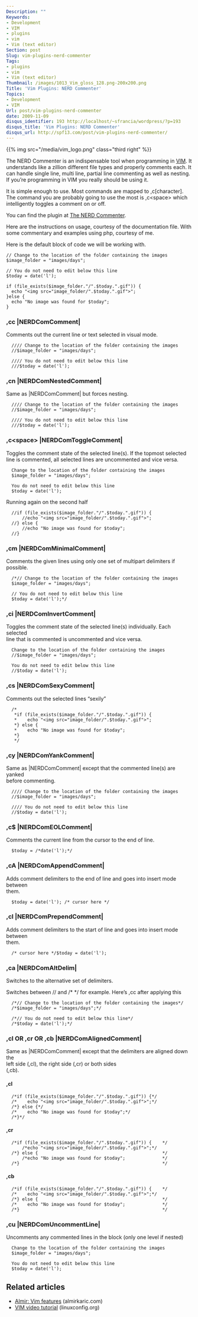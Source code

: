 ```yaml
---
Description: ""
Keywords:
- Development
- VIM
- plugins
- vim
- Vim (text editor)
Section: post
Slug: vim-plugins-nerd-commenter
Tags:
- plugins
- vim
- Vim (text editor)
Thumbnail: /images/1013_Vim_gloss_128.png-200x200.png
Title: 'Vim Plugins: NERD Commenter'
Topics:
- Development
- VIM
Url: post/vim-plugins-nerd-commenter
date: 2009-11-09
disqus_identifier: 193 http://localhost/~sfrancia/wordpress/?p=193
disqus_title: 'Vim Plugins: NERD Commenter'
disqus_url: http://spf13.com/post/vim-plugins-nerd-commenter/
---
```


{{% img src="/media/vim_logo.png" class="third right" %}}

The NERD Commenter is an indispensable tool when programming in
[VIM](http://www.vim.org/ "Vim"). It understands like a
zillion different file types and properly comments each. It can handle
single line, multi line, partial line commenting as well as nesting. If
you’re programming in VIM you really should be using it.

It is simple enough to use. Most commands are mapped to ,c[character].
The command you are probably going to use the most is ,c\<space\> which
intelligently toggles a comment on or off.

You can find the plugin at [The NERD
Commenter](http://www.vim.org/scripts/script.php?script_id=1218).

Here are the instructions on usage, courtesy of the documentation file.
With some commentary and examples using php, courtesy of me.

Here is the default block of code we will be working with.

~~~~ {.brush: .php;}
// Change to the location of the folder containing the images
$image_folder = "images/days";

// You do not need to edit below this line
$today = date('l');

if (file_exists($image_folder."/".$today.".gif")) {
  echo "<img src="image_folder/".$today.".gif">";
}else {
  echo "No image was found for $today";
}
~~~~

### ,cc |NERDComComment|

Comments out the current line or text selected in visual mode.

~~~~ {.brush: .php;}
  //// Change to the location of the folder containing the images
  //$image_folder = "images/days";

  //// You do not need to edit below this line
  ///$today = date('l');
~~~~

### ,cn |NERDComNestedComment|

Same as |NERDComComment| but forces nesting.

~~~~ {.brush: .php;}
  //// Change to the location of the folder containing the images
  //$image_folder = "images/days";

  //// You do not need to edit below this line
  ///$today = date('l');
~~~~

### ,c\<space\> |NERDComToggleComment|

Toggles the comment state of the selected line(s). If the topmost
selected<br>
 line is commented, all selected lines are uncommented and vice versa.

~~~~ {.brush: .php;}
  Change to the location of the folder containing the images
  $image_folder = "images/days";

  You do not need to edit below this line
  $today = date('l');
~~~~

Running again on the second half

~~~~ {.brush: .php;}
  //if (file_exists($image_folder."/".$today.".gif")) {
      //echo "<img src="image_folder/".$today.".gif">";
  //} else {
      //echo "No image was found for $today";
  //}
~~~~

### ,cm |NERDComMinimalComment|

Comments the given lines using only one set of multipart delimiters if<br>
 possible.

~~~~ {.brush: .php;}
  /*// Change to the location of the folder containing the images
  $image_folder = "images/days";

  // You do not need to edit below this line
  $today = date('l');*/
~~~~

### ,ci |NERDComInvertComment|

Toggles the comment state of the selected line(s) individually. Each
selected<br>
 line that is commented is uncommented and vice versa.

~~~~ {.brush: .php;}
  Change to the location of the folder containing the images
  //$image_folder = "images/days";

  You do not need to edit below this line
  //$today = date('l');
~~~~

### ,cs |NERDComSexyComment|

Comments out the selected lines “sexily”

~~~~ {.brush: .php;}
  /*
   *if (file_exists($image_folder."/".$today.".gif")) {
   *    echo "<img src="image_folder/".$today.".gif">";
   *} else {
   *    echo "No image was found for $today";
   *}
   */
~~~~

### ,cy |NERDComYankComment|

Same as |NERDComComment| except that the commented line(s) are yanked<br>
 before commenting.

~~~~ {.brush: .php;}
  //// Change to the location of the folder containing the images
  //$image_folder = "images/days";

  //// You do not need to edit below this line
  //$today = date('l');
~~~~

### ,c\$ |NERDComEOLComment|

Comments the current line from the cursor to the end of line.

~~~~ {.brush: .php;}
  $today = /*date('l');*/
~~~~

### ,cA |NERDComAppendComment|

Adds comment delimiters to the end of line and goes into insert mode
between<br>
 them.

~~~~ {.brush: .php;}
  $today = date('l'); /* cursor here */
~~~~

### ,cI |NERDComPrependComment|

Adds comment delimiters to the start of line and goes into insert mode
between<br>
 them.

~~~~ {.brush: .php;}
  /* cursor here */$today = date('l');
~~~~

### ,ca |NERDComAltDelim|

Switches to the alternative set of delimiters.

Switches between // and /\* \*/ for example. Here’s ,cc after applying
this

~~~~ {.brush: .php;}
  /*// Change to the location of the folder containing the images*/
  /*$image_folder = "images/days";*/

  /*// You do not need to edit below this line*/
  /*$today = date('l');*/
~~~~

### ,cl OR ,cr OR ,cb |NERDComAlignedComment|

Same as |NERDComComment| except that the delimiters are aligned down
the<br>
 left side (,cl), the right side (,cr) or both sides<br>
 (,cb).

#### ,cl

~~~~ {.brush: .php;}
  /*if (file_exists($image_folder."/".$today.".gif")) {*/
  /*    echo "<img src="image_folder/".$today.".gif">";*/
  /*} else {*/
  /*    echo "No image was found for $today";*/
  /*}*/
~~~~

#### ,cr

~~~~ {.brush: .php;}
  /*if (file_exists($image_folder."/".$today.".gif")) {    */
      /*echo "<img src="image_folder/".$today.".gif">";*/
  /*} else {                                               */
      /*echo "No image was found for $today";              */
  /*}                                                      */
~~~~

#### ,cb

~~~~ {.brush: .php; .first-line:7;}
  /*if (file_exists($image_folder."/".$today.".gif")) {    */
  /*    echo "<img src="image_folder/".$today.".gif">";*/
  /*} else {                                               */
  /*    echo "No image was found for $today";              */
  /*}                                                      */
~~~~

### ,cu |NERDComUncommentLine|

Uncomments any commented lines in the block (only one level if nested)

~~~~ {.brush: .php;}
  Change to the location of the folder containing the images
  $image_folder = "images/days";

  You do not need to edit below this line
  $today = date('l');
~~~~

## Related articles

-   [Almir: Vim
    features](http://almirkaric.com/2009/07/10/vim-features/)
    (almirkaric.com)
-   [VIM video tutorial](http://www.linuxconfig.org/Vim_Tutorial)
    (linuxconfig.org)

